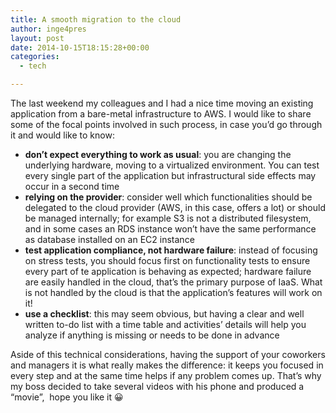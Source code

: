 ```yaml
---
title: A smooth migration to the cloud
author: inge4pres
layout: post
date: 2014-10-15T18:15:28+00:00
categories:
  - tech

---
```

The last weekend my colleagues and I had a nice time moving an existing application from a bare-metal infrastructure to AWS. I would like to share some of the focal points involved in such process, in case you&#8217;d go through it and would like to know:

  * **don&#8217;t expect everything to work as usual**: you are changing the underlying hardware, moving to a virtualized environment. You can test every single part of the application but infrastructural side effects may occur in a second time
  * **relying on the provider**: consider well which functionalities should be delegated to the cloud provider (AWS, in this case, offers a lot) or should be managed internally; for example S3 is not a distributed filesystem, and in some cases an RDS instance won&#8217;t have the same performance as database installed on an EC2 instance
  * **test application compliance, not hardware failure**: instead of focusing on stress tests, you should focus first on functionality tests to ensure every part of te application is behaving as expected; hardware failure are easily handled in the cloud, that&#8217;s the primary purpose of IaaS. What is not handled by the cloud is that the application&#8217;s features will work on it!
  * **use a checklist**: this may seem obvious, but having a clear and well written to-do list with a time table and activities&#8217; details will help you analyze if anything is missing or needs to be done in advance

Aside of this technical considerations, having the support of your coworkers and managers it is what really makes the difference: it keeps you focused in every step and at the same time helps if any problem comes up. That&#8217;s why my boss decided to take several videos with his phone and produced a &#8220;movie&#8221;,  hope you like it 😀